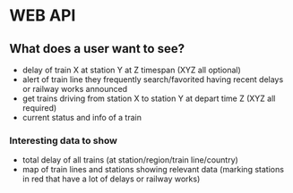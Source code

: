 # WEB API

## What does a user want to see?

- delay of train X at station Y at Z timespan (XYZ all optional)
- alert of train line they frequently search/favorited having recent delays or railway works announced
- get trains driving from station X to station Y at depart time Z (XYZ all required)
- current status and info of a train

### Interesting data to show

- total delay of all trains (at station/region/train line/country)
- map of train lines and stations showing relevant data (marking stations in red that have a lot of delays or railway works)
